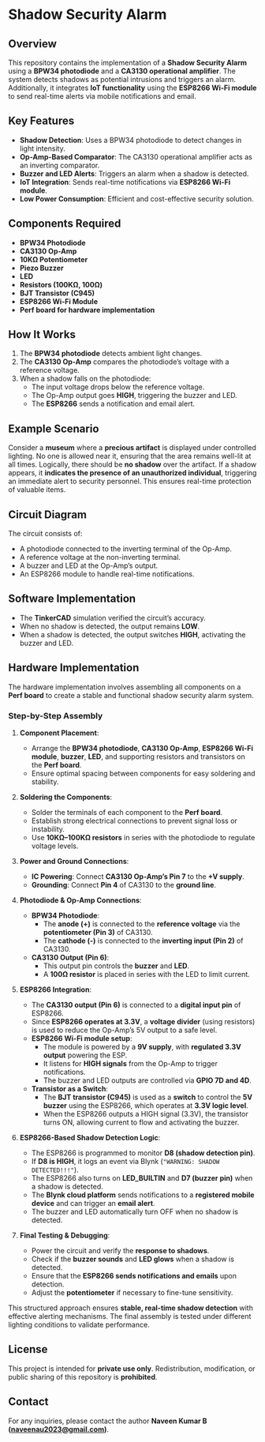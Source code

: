 # Shadow Security Alarm

## Overview
This repository contains the implementation of a **Shadow Security Alarm** using a **BPW34 photodiode** and a **CA3130 operational amplifier**. The system detects shadows as potential intrusions and triggers an alarm. Additionally, it integrates **IoT functionality** using the **ESP8266 Wi-Fi module** to send real-time alerts via mobile notifications and email.

## Key Features
- **Shadow Detection**: Uses a BPW34 photodiode to detect changes in light intensity.
- **Op-Amp-Based Comparator**: The CA3130 operational amplifier acts as an inverting comparator.
- **Buzzer and LED Alerts**: Triggers an alarm when a shadow is detected.
- **IoT Integration**: Sends real-time notifications via **ESP8266 Wi-Fi module**.
- **Low Power Consumption**: Efficient and cost-effective security solution.

## Components Required
- **BPW34 Photodiode**
- **CA3130 Op-Amp**
- **10KΩ Potentiometer**
- **Piezo Buzzer**
- **LED**
- **Resistors (100KΩ, 100Ω)**
- **BJT Transistor (C945)**
- **ESP8266 Wi-Fi Module**
- **Perf board for hardware implementation**

## How It Works
1. The **BPW34 photodiode** detects ambient light changes.
2. The **CA3130 Op-Amp** compares the photodiode’s voltage with a reference voltage.
3. When a shadow falls on the photodiode:
   - The input voltage drops below the reference voltage.
   - The Op-Amp output goes **HIGH**, triggering the buzzer and LED.
   - The **ESP8266** sends a notification and email alert.

## Example Scenario
Consider a **museum** where a **precious artifact** is displayed under controlled lighting. No one is allowed near it, ensuring that the area remains well-lit at all times. Logically, there should be **no shadow** over the artifact. If a shadow appears, it **indicates the presence of an unauthorized individual**, triggering an immediate alert to security personnel. This ensures real-time protection of valuable items.

## Circuit Diagram
The circuit consists of:
- A photodiode connected to the inverting terminal of the Op-Amp.
- A reference voltage at the non-inverting terminal.
- A buzzer and LED at the Op-Amp’s output.
- An ESP8266 module to handle real-time notifications.

## Software Implementation
- The **TinkerCAD** simulation verified the circuit’s accuracy.
- When no shadow is detected, the output remains **LOW**.
- When a shadow is detected, the output switches **HIGH**, activating the buzzer and LED.

## Hardware Implementation
The hardware implementation involves assembling all components on a **Perf board** to create a stable and functional shadow security alarm system.

### Step-by-Step Assembly
1. **Component Placement**:
   - Arrange the **BPW34 photodiode**, **CA3130 Op-Amp**, **ESP8266 Wi-Fi module**, **buzzer**, **LED**, and supporting resistors and transistors on the **Perf board**.
   - Ensure optimal spacing between components for easy soldering and stability.

2. **Soldering the Components**:
   - Solder the terminals of each component to the **Perf board**.
   - Establish strong electrical connections to prevent signal loss or instability.
   - Use **10KΩ–100KΩ resistors** in series with the photodiode to regulate voltage levels.

3. **Power and Ground Connections**:
   - **IC Powering**: Connect **CA3130 Op-Amp’s Pin 7** to the **+V supply**.
   - **Grounding**: Connect **Pin 4** of CA3130 to the **ground line**.

4. **Photodiode & Op-Amp Connections**:
   - **BPW34 Photodiode**:
     - The **anode (+)** is connected to the **reference voltage** via the **potentiometer (Pin 3)** of CA3130.
     - The **cathode (-)** is connected to the **inverting input (Pin 2)** of CA3130.
   - **CA3130 Output (Pin 6)**:
     - This output pin controls the **buzzer** and **LED**.
     - A **100Ω resistor** is placed in series with the LED to limit current.

5. **ESP8266 Integration**:
   - The **CA3130 output (Pin 6)** is connected to a **digital input pin** of ESP8266.
   - Since **ESP8266 operates at 3.3V**, a **voltage divider** (using resistors) is used to reduce the Op-Amp’s 5V output to a safe level.
   - **ESP8266 Wi-Fi module setup**:
     - The module is powered by a **9V supply**, with **regulated 3.3V output** powering the ESP.
     - It listens for **HIGH signals** from the Op-Amp to trigger notifications.
     - The buzzer and LED outputs are controlled via **GPIO 7D and 4D**.
   - **Transistor as a Switch**:
     - The **BJT transistor (C945)** is used as a **switch** to control the **5V buzzer** using the ESP8266, which operates at **3.3V logic level**.
     - When the ESP8266 outputs a HIGH signal (3.3V), the transistor turns ON, allowing current to flow and activating the buzzer.

6. **ESP8266-Based Shadow Detection Logic**:
   - The ESP8266 is programmed to monitor **D8 (shadow detection pin)**.
   - If **D8 is HIGH**, it logs an event via Blynk (`"WARNING: SHADOW DETECTED!!!"`).
   - The ESP8266 also turns on **LED_BUILTIN** and **D7 (buzzer pin)** when a shadow is detected.
   - The **Blynk cloud platform** sends notifications to a **registered mobile device** and can trigger an **email alert**.
   - The buzzer and LED automatically turn OFF when no shadow is detected.

7. **Final Testing & Debugging**:
   - Power the circuit and verify the **response to shadows**.
   - Check if the **buzzer sounds** and **LED glows** when a shadow is detected.
   - Ensure that the **ESP8266 sends notifications and emails** upon detection.
   - Adjust the **potentiometer** if necessary to fine-tune sensitivity.

This structured approach ensures **stable, real-time shadow detection** with effective alerting mechanisms. The final assembly is tested under different lighting conditions to validate performance.

## License
This project is intended for **private use only**. Redistribution, modification, or public sharing of this repository is **prohibited**.

## Contact
For any inquiries, please contact the author **Naveen Kumar B (naveenau2023@gmail.com)**.

